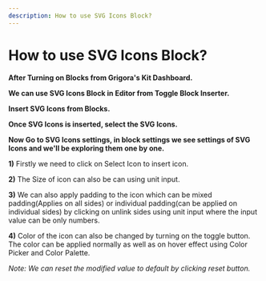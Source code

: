 ```yaml
---
description: How to use SVG Icons Block?
---
```


# How to use SVG Icons Block?

**After Turning on Blocks from Grigora's Kit Dashboard.**

**We can use SVG Icons Block in Editor from Toggle Block Inserter.**

**Insert SVG Icons from Blocks.**

**Once SVG Icons is inserted, select the SVG Icons.**

**Now Go to SVG Icons settings, in block settings we see settings of SVG Icons and we'll be exploring them one by one.**

**1)** Firstly we need to click on Select Icon to insert icon.

**2)** The Size of icon can also be can using unit input.

**3)** We can also apply padding to the icon which can be mixed padding(Applies on all sides) or individual padding(can be applied on individual sides) by clicking on unlink sides using unit input where the input value can be only numbers.

**4)** Color of the icon can also be changed by turning on the toggle button. The color can be applied normally as well as on hover effect using Color Picker and Color Palette.

*Note: We can reset the modified value to default by clicking reset button.*

